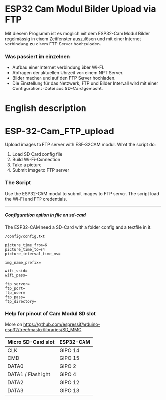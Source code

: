 # ESP32 Cam Modul Bilder Upload via FTP

Mit diesem Programm ist es möglich mit dem ESP32-Cam Modul Bilder regelmässig in einem Zeitfenster auszulösen und 
mit einer Internet verbindung zu einem FTP Server hochzuladen.

### Was passiert im einzelnen

- Aufbau einer Internet verbindung über Wi-FI.
- Abfragen der aktuellen Uhrzeit von einem NPT Server.
- Bilder machen und auf den FTP Server hochladen.
- Die Einstellung für das Netzwerk, FTP und Bilder Intervall wird mit einer Configurations-Datei aus SD-Card gemacht.


# English description

# ESP-32-Cam_FTP_upload
Upload images to FTP server with ESP-32CAM modul.  What the script do:

1. Load SD Card config file
2. Build Wi-Fi-Connection
3. Take a picture
4. Submit image to FTP server

### The Script
Use the ESP32-CAM modul to submit images to FTP server.  The script load the Wi-Fi and FTP credentials.

---

##### Configuration option in file on sd-card
The ESP32-CAM need a SD-Card with a folder config and a textfile in it.
```
/config/config.txt

picture_time_from=6
picture_time_to=24
picture_interval_time_ms=

img_name_prefix=

wifi_ssid=
wifi_pass=

ftp_server=
ftp_port=
ftp_user=
ftp_pass=
ftp_directory=
```

### Help for pinout of Cam Modul SD slot

More on https://github.com/espressif/arduino-esp32/tree/master/libraries/SD_MMC

| Micro SD-Card slot | ESP32-CAM |
|--------------------|-----------|
| CLK                | GIPO 14   |
| CMD                | GIPO 15   |
| DATA0              | GIPO 2    |
| DATA1 / Flashlight | GIPO 4    |
| DATA2              | GIPO 12   |
| DATA3              | GIPO 13   |
